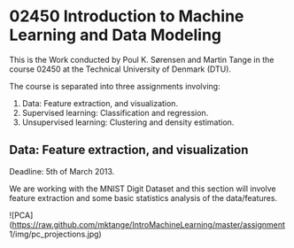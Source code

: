 ﻿02450 Introduction to Machine Learning and Data Modeling
=======================================

This is the Work conducted by Poul K. Sørensen and Martin Tange in the course 02450 at the Technical University of Denmark (DTU). 


The course is separated into three assignments involving:  
1. 	Data: Feature extraction, and visualization.  
2.	Supervised learning: Classification and regression.  
3.	Unsupervised learning: Clustering and density estimation.  

Data: Feature extraction, and visualization
----------------------------------------------
Deadline: 5th of March 2013.

We are working with the MNIST Digit Dataset and this section will involve feature extraction and some basic statistics analysis of the data/features.


![PCA](https://raw.github.com/mktange/IntroMachineLearning/master/assignment 1/img/pc_projections.jpg)
